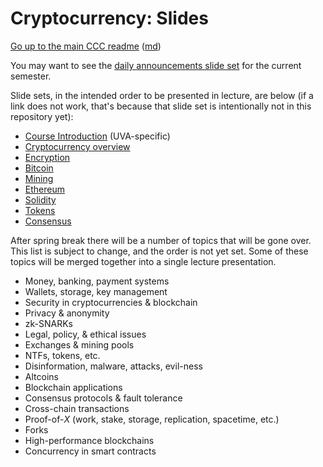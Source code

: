 Cryptocurrency: Slides
======================


[Go up to the main CCC readme](../readme.html) ([md](../readme.md))

You may want to see the [daily announcements slide set](../uva/daily-announcements.html#/) for the current semester.

Slide sets, in the intended order to be presented in lecture, are below (if a link does not work, that's because that slide set is intentionally not in this repository yet):

- [Course Introduction](../uva/introduction.html#/) (UVA-specific)
- [Cryptocurrency overview](overview.html#/)
- [Encryption](encryption.html#/)
- [Bitcoin](bitcoin.html#/)
- [Mining](mining.html#/)
- [Ethereum](ethereum.html#/)
- [Solidity](solidity.html#/)
- [Tokens](tokens.html#/)
- [Consensus](consensus.html#/)

After spring break there will be a number of topics that will be gone over.  This list is subject to change, and the order is not yet set.  Some of these topics will be merged together into a single lecture presentation.

- Money, banking, payment systems
- Wallets, storage, key management
- Security in cryptocurrencies & blockchain
- Privacy & anonymity
- zk-SNARKs
- Legal, policy, & ethical issues
- Exchanges & mining pools
- NTFs, tokens, etc.
- Disinformation, malware, attacks, evil-ness
- Altcoins
- Blockchain applications
- Consensus protocols & fault tolerance
- Cross-chain transactions
- Proof-of-*X* (work, stake, storage, replication, spacetime, etc.)
- Forks
- High-performance blockchains
- Concurrency in smart contracts

